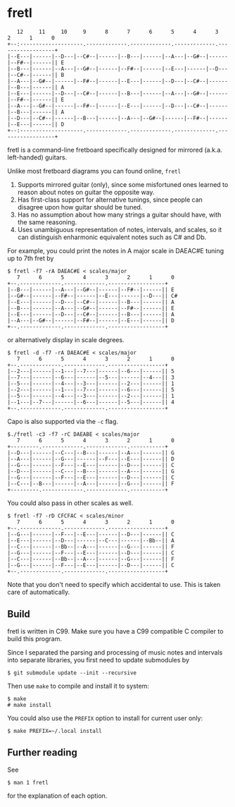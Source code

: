 fretl
=====

       12     11     10     9      8      7      6      5      4      3      2      1      0
    +--:--------------------.-------------.-------------.-------------.------------------+
    |--E---|------|--D---|--C#--|------|--B---|------|--A---|--G#--|------|--F#--|------|| E
    |--B---|------|--A---|--G#--|------|--F#--|------|--E---|------|--D---|--C#--|------|| B
    |--A---|--G#--|------|--F#--|------|--E---|------|--D---|--C#--|------|--B---|------|| A
    |--E---|------|--D---|--C#--|------|--B---|------|--A---|--G#--|------|--F#--|------|| E
    |--A---|--G#--|------|--F#--|------|--E---|------|--D---|--C#--|------|--B---|------|| A
    |--D---|--C#--|------|--B---|------|--A---|--G#--|------|--F#--|------|--E---|------|| D
    +--:--------------------.-------------.-------------.-------------.------------------+

fretl is a command-line fretboard specifically designed for mirrored (a.k.a.
left-handed) guitars.

Unlike most fretboard diagrams you can found online, `fretl`

1. Supports mirrored guitar (only), since some misfortuned ones learned to
   reason about notes on guitar the opposite way.
2. Has first-class support for alternative tunings, since people can disagree
   upon how guitar should be tuned.
3. Has no assumption about how many strings a guitar should have, with the same
   reasoning.
4. Uses unambiguous representation of notes, intervals, and scales, so it can
   distinguish enharmonic equivalent notes such as C# and Db.

For example, you could print the notes in A major scale in DAEAC#E tuning up to
7th fret by

    $ fretl -f7 -rA DAEAC#E < scales/major
       7      6      5      4      3      2      1      0
    +--.-------------.-------------.------------------+
    |--B---|------|--A---|--G#--|------|--F#--|------|| E
    |--G#--|------|--F#--|------|--E---|------|--D---|| C#
    |--E---|------|--D---|--C#--|------|--B---|------|| A
    |--B---|------|--A---|--G#--|------|--F#--|------|| E
    |--E---|------|--D---|--C#--|------|--B---|------|| A
    |--A---|--G#--|------|--F#--|------|--E---|------|| D
    +--.-------------.-------------.------------------+

or alternatively display in scale degrees.

    $ fretl -d -f7 -rA DAEAC#E < scales/major
       7      6      5      4      3      2      1      0
    +--.-------------.-------------.------------------+
    |--2---|------|--1---|--7---|------|--6---|------|| 5
    |--7---|------|--6---|------|--5---|------|--4---|| 3
    |--5---|------|--4---|--3---|------|--2---|------|| 1
    |--2---|------|--1---|--7---|------|--6---|------|| 5
    |--5---|------|--4---|--3---|------|--2---|------|| 1
    |--1---|--7---|------|--6---|------|--5---|------|| 4
    +--.-------------.-------------.------------------+

Capo is also supported via the `-c` flag.

    $./fretl -c3 -f7 -rC DAEABE < scales/major
       7      6      5      4      3      2      1      0
    +---------.-------------.-------------.-----------+
    |--D---|------|--C---|--B---|------|--A---|------|| G
    |--A---|------|--G---|------|--F---|--E---|------|| D
    |--G---|------|--F---|--E---|------|--D---|------|| C
    |--D---|------|--C---|--B---|------|--A---|------|| G
    |--G---|------|--F---|--E---|------|--D---|------|| C
    |--C---|--B---|------|--A---|------|--G---|------|| F
    +---------.-------------.-------------.-----------+

You could also pass in other scales as well.

    $ fretl -f7 -rD CFCFAC < scales/minor
       7      6      5      4      3      2      1      0
    +--.-------------.-------------.------------------+
    |--G---|------|--F---|--E---|------|--D---|------|| C
    |--E---|------|--D---|------|--C---|------|--Bb--|| A
    |--C---|------|--Bb--|--A---|------|--G---|------|| F
    |--G---|------|--F---|--E---|------|--D---|------|| C
    |--C---|------|--Bb--|--A---|------|--G---|------|| F
    |--G---|------|--F---|--E---|------|--D---|------|| C
    +--.-------------.-------------.------------------+

Note that you don't need to specify which accidental to use. This is taken care
of automatically.

Build
-----

fretl is written in C99. Make sure you have a C99 compatible C compiler to
build this program.

Since I separated the parsing and processing of music notes and intervals into
separate libraries, you first need to update submodules by

    $ git submodule update --init --recursive

Then use `make` to compile and install it to system:

    $ make
    # make install

You could also use the `PREFIX` option to install for current user only:

    $ make PREFIX=~/.local install

Further reading
---------------

See

    $ man 1 fretl

for the explanation of each option.
